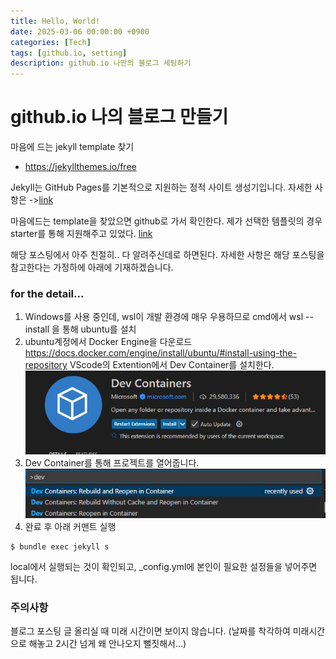 ```yaml
---
title: Hello, World!
date: 2025-03-06 00:00:00 +0900
categories: [Tech]
tags: [github.io, setting]
description: github.io 나만의 블로그 세팅하기
---
```


# github.io 나의 블로그 만들기

마음에 드는 jekyll template 찾기 
- <https://jekyllthemes.io/free>

Jekyll는 GitHub Pages를 기본적으로 지원하는 정적 사이트 생성기입니다. 자세한 사항은 ->[link](https://docs.github.com/ko/pages/setting-up-a-github-pages-site-with-jekyll/about-github-pages-and-jekyll)

마음에드는 template을 찾았으면 github로 가서 확인한다.
제가 선택한 템플릿의 경우 starter를 통해 지원해주고 있었다. [link](https://chirpy.cotes.page/posts/getting-started/)

해당 포스팅에서 아주 친절히.. 다 알려주신데로 하면된다. 
자세한 사항은 해당 포스팅을 참고한다는 가정하에 아래에 기재하겠습니다.

### for the detail...

1. Windows를 사용 중인데, wsl이 개발 환경에 매우 우용하므로 cmd에서 wsl --install 을 통해 ubuntu를 설치
2. ubuntu계정에서 Docker Engine을 다운로드 <https://docs.docker.com/engine/install/ubuntu/#install-using-the-repository> VScode의 Extention에서 Dev Container를 설치한다.
![docker](assets/img/posts/250306.docker.jpg)
3. Dev Container를 통해 프로젝트를 열어줍니다.
![devContainer](assets/img/posts/250306.devCon.jpg)
4. 완료 후 아래 커맨트 실행
```SHELL
$ bundle exec jekyll s
```

local에서 실행되는 것이 확인되고, _config.yml에 본인이 필요한 설정들을 넣어주면 됩니다. 

### 주의사항
블로그 포스팅 글 올리실 때 미래 시간이면 보이지 않습니다. (날짜를 착각하여 미래시간으로 해놓고 2시간 넘게 왜 안나오지 뻘짓해서...) 